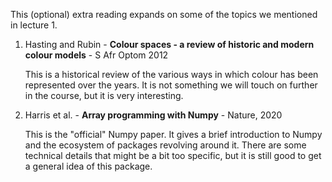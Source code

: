 This (optional) extra reading expands on some of the topics we mentioned in lecture 1.

1. Hasting and Rubin - **Colour spaces - a review of historic and modern colour models** - S Afr Optom 2012

    This is a historical review of the various ways in which colour has been represented over the years. It is not something we will touch on further in the course, but it is very interesting.

2. Harris et al. - **Array programming with Numpy** - Nature, 2020

    This is the "official" Numpy paper. It gives a brief introduction to Numpy and the ecosystem of packages revolving around it. There are some technical details that might be a bit too specific, but it is still good to get a general idea of this package.

